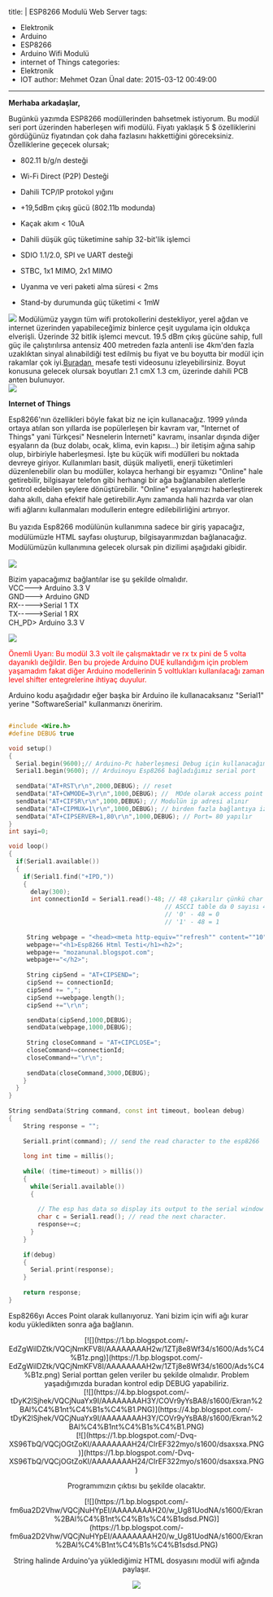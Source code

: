 title: |
  ESP8266 Modulü Web Server
tags:
  - Elektronik
  - Arduino
  - ESP8266
  - Arduino Wifi Modulü
  - internet of Things
categories:
  - Elektronik
  - IOT
author: Mehmet Ozan Ünal
date: 2015-03-12 00:49:00
---
**Merhaba arkadaşlar,**

Bugünkü yazımda ESP8266 modüllerinden bahsetmek istiyorum. Bu modül seri port üzerinden haberleşen wifi modülü. Fiyatı yaklaşık 5 $ özelliklerini gördüğünüz fiyatından çok daha fazlasını hakkettiğini göreceksiniz. Özelliklerine geçecek olursak;  
<!-- more -->  
*   <span style="border: 0px; margin: 0px; outline: 0px; padding: 0px;"><span style="font-family: inherit;">802.11 b/g/n desteği</span></span>

*   <span style="border: 0px; margin: 0px; outline: 0px; padding: 0px;"><span style="font-family: inherit;">Wi-Fi Direct (P2P) Desteği</span></span>

*   <span style="border: 0px; margin: 0px; outline: 0px; padding: 0px;"><span style="font-family: inherit;">Dahili TCP/IP protokol yığını</span></span>

*   <span style="border: 0px; margin: 0px; outline: 0px; padding: 0px;"><span style="font-family: inherit;">+19,5dBm çıkış gücü (802.11b modunda)</span></span>

*   <span style="border: 0px; margin: 0px; outline: 0px; padding: 0px;"><span style="font-family: inherit;">Kaçak akım < 10uA</span></span>

*   <span style="border: 0px; margin: 0px; outline: 0px; padding: 0px;"><span style="font-family: inherit;">Dahili düşük güç tüketimine sahip 32-bit'lik işlemci</span></span>

*   <span style="border: 0px; margin: 0px; outline: 0px; padding: 0px;"><span style="font-family: inherit;">SDIO 1.1/2.0, SPI ve UART desteği</span></span>

*   <span style="border: 0px; margin: 0px; outline: 0px; padding: 0px;"><span style="font-family: inherit;">STBC, 1x1 MIMO, 2x1 MIMO</span></span>

*   <span style="border: 0px; margin: 0px; outline: 0px; padding: 0px;"><span style="font-family: inherit;">Uyanma ve veri paketi alma süresi < 2ms</span></span>

*   <span style="border-image-outset: initial; border-image-repeat: initial; border-image-slice: initial; border-image-source: initial; border-image-width: initial; border: 0px; margin: 0px; outline: 0px; padding: 0px;"><span style="font-family: inherit;">Stand-by durumunda güç tüketimi < 1mW</span></span>

[![](https://2.bp.blogspot.com/-0Zj0pppdHE8/VQCjOubYydI/AAAAAAAAH3A/4q0DLzISFEw/s1600/pr_01_2666_max.jpg)](https://2.bp.blogspot.com/-0Zj0pppdHE8/VQCjOubYydI/AAAAAAAAH3A/4q0DLzISFEw/s1600/pr_01_2666_max.jpg)
Modülümüz yaygın tüm wifi protokollerini destekliyor, yerel ağdan ve internet üzerinden yapabileceğimiz binlerce çeşit uygulama için oldukça elverişli. Üzerinde 32 bitlik işlemci mevcut. 19.5 dBm çıkış gücüne sahip, full güç ile çalıştırılırsa antensiz 400 metreden fazla antenli ise 4km'den fazla uzaklıktan sinyal alınabildiği test edilmiş bu fiyat ve bu boyutta bir modül için rakamlar çok iyi.[Buradan ](https://www.youtube.com/watch?v=7BYdZ_24yg0) mesafe testi videosunu izleyebilirsiniz. Boyut konusuna gelecek olursak boyutları 2.1 cmX 1.3 cm, üzerinde dahili PCB anten bulunuyor.  
[![](https://2.bp.blogspot.com/-8cWa4VYZzDg/VQCj86vmvSI/AAAAAAAAH3g/l68Z0gksycU/s1600/IMG_20150311_214258.jpg)](https://2.bp.blogspot.com/-8cWa4VYZzDg/VQCj86vmvSI/AAAAAAAAH3g/l68Z0gksycU/s1600/IMG_20150311_214258.jpg)

**Internet of Things**

Esp8266'nın özellikleri böyle fakat biz ne için kullanacağız. 1999 yılında ortaya atılan son yıllarda ise popülerleşen bir kavram var, "Internet of Things" yani Türkçesi" Nesnelerin İnterneti" kavramı, insanlar dışında diğer eşyaların da (buz dolabı, ocak, klima, evin kapısı...) bir iletişim ağına sahip olup, birbiriyle haberleşmesi. İşte bu küçük wifi modülleri bu noktada devreye giriyor. Kullanımları basit, düşük maliyetli, enerji tüketimleri düzenlenebilir olan bu modüller, kolayca herhangi bir eşyamızı "Online" hale getirebilir, bilgisayar telefon gibi herhangi bir ağa bağlanabilen aletlerle kontrol edebilen şeylere dönüştürebilir. </span><span style="line-height: 20px;">"Online" eşyalarımızı haberleştirerek daha akıllı, daha efektif hale getirebilir.Aynı zamanda </span><span style="line-height: 20px;">hali hazırda var olan wifi ağlarını kullanmaları modullerin entegre edilebilirliğini artırıyor.</span><span style="line-height: 20px;"> </span></div>

<div><span style="line-height: 20px;"><span style="font-family: inherit;">Bu yazıda Esp8266 modülünün kullanımına sadece bir giriş yapacağız, modülümüzle HTML sayfası oluşturup, bilgisayarımızdan bağlanacağız. M</span></span>odülümüzün kullanımına gelecek olursak pin dizilimi aşağıdaki gibidir.</div>

[![](https://3.bp.blogspot.com/-JsP0i89OKhA/VQChGI9uh3I/AAAAAAAAH1I/4BA5rtCIZNs/s1600/ESP8266-Pinout-300x124.png)](https://3.bp.blogspot.com/-JsP0i89OKhA/VQChGI9uh3I/AAAAAAAAH1I/4BA5rtCIZNs/s1600/ESP8266-Pinout-300x124.png)

<div class="separator" style="clear: both; text-align: left;">Bizim yapacağımız bağlantılar ise şu şekilde olmalıdır.</div>

<div class="separator" style="clear: both; text-align: left;">VCC---> Arduino 3.3 V</div>

<div class="separator" style="clear: both; text-align: left;">GND---> Arduino GND</div>

<div class="separator" style="clear: both; text-align: left;">RX----->Serial 1 TX</div>

<div class="separator" style="clear: both; text-align: left;">TX----->Serial 1 RX</div>

<div class="separator" style="clear: both; text-align: left;">CH_PD> Arduino 3.3 V</div>

[![](https://1.bp.blogspot.com/-r1JDCcLaMMM/VQCjDjUq--I/AAAAAAAAH2o/v6Ff_kvRWhA/s1600/IMG_20150311_214231.jpg)](https://1.bp.blogspot.com/-r1JDCcLaMMM/VQCjDjUq--I/AAAAAAAAH2o/v6Ff_kvRWhA/s1600/IMG_20150311_214231.jpg)

<div class="" style="clear: both; text-align: left;"><span style="color: red;">Önemli Uyarı: Bu modül 3.3 volt ile çalışmaktadır ve rx tx pini de 5 volta dayanıklı değildir. Ben bu projede Arduino DUE kullandığım için problem yaşamadım fakat diğer Arduino modellerinin 5 voltlukları kullanılacağı zaman level shifter entegrelerine ihtiyaç duyulur.</span></div>

Arduino kodu aşağıdadır eğer başka bir Arduino ile kullanacaksanız "Serial1" yerine "SoftwareSerial" kullanmanızı öneririm.  

```cpp

#include <Wire.h>  
#define DEBUG true 

void setup()
{
  Serial.begin(9600);// Arduino-Pc haberleşmesi Debug için kullanacağım 
  Serial1.begin(9600); // Arduinoyu Esp8266 bağladığımız serial port
 
  sendData("AT+RST\r\n",2000,DEBUG); // reset
  sendData("AT+CWMODE=3\r\n",1000,DEBUG); //  MOde olarak access point seçilir
  sendData("AT+CIFSR\r\n",1000,DEBUG); // Modulün ip adresi alınır
  sendData("AT+CIPMUX=1\r\n",1000,DEBUG); // birden fazla bağlantıya izin ver
  sendData("AT+CIPSERVER=1,80\r\n",1000,DEBUG); // Port= 80 yapılır
}
int sayi=0;

void loop()
{
  if(Serial1.available()) 
  {
    if(Serial1.find("+IPD,"))
    {
      delay(300);
      int connectionId = Serial1.read()-48; // 48 çıkarılır çünkü char to int fönüşümü yapmamız gerek
                                           // ASCCI table da 0 sayısı 48 ile ifade edilir yani:
                                           // '0' - 48 = 0
                                           // '1' - 48 = 1
     
     String webpage = "<head><meta http-equiv=""refresh"" content=""10""></head>";
     webpage+="<h1>Esp8266 Html Testi</h1><h2>";
     webpage+= "mozanunal.blogspot.com";
     webpage+="</h2>";
     
     String cipSend = "AT+CIPSEND=";
     cipSend += connectionId;
     cipSend += ",";
     cipSend +=webpage.length();
     cipSend +="\r\n";

     sendData(cipSend,1000,DEBUG);
     sendData(webpage,1000,DEBUG);
     
     String closeCommand = "AT+CIPCLOSE="; 
     closeCommand+=connectionId; 
     closeCommand+="\r\n";
     
     sendData(closeCommand,3000,DEBUG);
    }
  }
}
 
String sendData(String command, const int timeout, boolean debug)
{
    String response = "";
    
    Serial1.print(command); // send the read character to the esp8266
    
    long int time = millis();
    
    while( (time+timeout) > millis())
    {
      while(Serial1.available())
      {
        
        // The esp has data so display its output to the serial window 
        char c = Serial1.read(); // read the next character.
        response+=c;
      }  
    }
    
    if(debug)
    {
      Serial.print(response);
    }
    
    return response;
}
```

Esp8266yı Acces Point olarak kullanıyoruz. Yani bizim için wifi ağı kurar kodu yükledikten sonra ağa bağlanın.
<div class="separator" style="clear: both; text-align: center;">[![](https://1.bp.blogspot.com/-EdZgWilDZtk/VQCjNmKFV8I/AAAAAAAAH2w/1ZTj8e8Wf34/s1600/Ads%C4%B1z.png)](https://1.bp.blogspot.com/-EdZgWilDZtk/VQCjNmKFV8I/AAAAAAAAH2w/1ZTj8e8Wf34/s1600/Ads%C4%B1z.png)
Serial porttan gelen veriler bu şekilde olmalıdır. Problem yaşadığımızda buradan kontrol edip DEBUG yapabiliriz.

<div class="separator" style="clear: both; text-align: center;">[![](https://4.bp.blogspot.com/-tDyK2lSjhek/VQCjNuaYx9I/AAAAAAAAH3Y/COVr9yYsBA8/s1600/Ekran%2BAl%C4%B1nt%C4%B1s%C4%B1.PNG)](https://4.bp.blogspot.com/-tDyK2lSjhek/VQCjNuaYx9I/AAAAAAAAH3Y/COVr9yYsBA8/s1600/Ekran%2BAl%C4%B1nt%C4%B1s%C4%B1.PNG)</div>

<div class="separator" style="clear: both; text-align: center;">[![](https://1.bp.blogspot.com/-Dvq-XS96TbQ/VQCjOGtZoKI/AAAAAAAAH24/CIrEF322myo/s1600/dsaxsxa.PNG)](https://1.bp.blogspot.com/-Dvq-XS96TbQ/VQCjOGtZoKI/AAAAAAAAH24/CIrEF322myo/s1600/dsaxsxa.PNG)</div>

Programımızın çıktısı bu şekilde olacaktır.

<div class="separator" style="clear: both; text-align: center;">[![](https://1.bp.blogspot.com/-fm6ua2D2Vhw/VQCjNuHYpEI/AAAAAAAAH20/w_Ug81UodNA/s1600/Ekran%2BAl%C4%B1nt%C4%B1s%C4%B1sdsd.PNG)](https://1.bp.blogspot.com/-fm6ua2D2Vhw/VQCjNuHYpEI/AAAAAAAAH20/w_Ug81UodNA/s1600/Ekran%2BAl%C4%B1nt%C4%B1s%C4%B1sdsd.PNG)</div>

String halinde Arduino'ya yüklediğimiz HTML dosyasını modül wifi ağında paylaşır.

[![](https://3.bp.blogspot.com/-oIKUVAjNGOU/VQCjObKuQfI/AAAAAAAAH28/SILnkiEBwRs/s1600/fhrfg.PNG)](https://3.bp.blogspot.com/-oIKUVAjNGOU/VQCjObKuQfI/AAAAAAAAH28/SILnkiEBwRs/s1600/fhrfg.PNG)